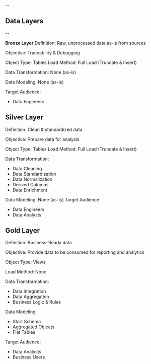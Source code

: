 --
## **Data Layers**
--

**Bronze Layer**
Definition:
Raw, unprocessed data as-is from sources

Objective:
Traceability & Debugging

Object Type: Tables
Load Method: Full Load (Truncate & Insert)

Data Transformation: None (as-is)

Data Modeling: None (as-is)

Target Audience:
- Data Engineers

## **Silver Layer**
Definition:
Clean & standardized data

Objective:
Prepare data for analysis

Object Type: Tables
Load Method: Full Load (Truncate & Insert)

Data Transformation:
- Data Cleaning
- Data Standardization
- Data Normalization
- Derived Columns
- Data Enrichment

Data Modeling: None (as-is)
Target Audience:
- Data Engineers
- Data Analysts

## **Gold Layer**
Definition:
Business-Ready data

Objective:
Provide data to be consumed for reporting and analytics

Object Type: Views

Load Method: None

Data Transformation:
- Data Integration
- Data Aggregation
- Business Logic & Rules

Data Modeling:
- Start Schema
- Aggregated Objects
- Flat Tables

Target Audience:
- Data Analysts
- Business Users
